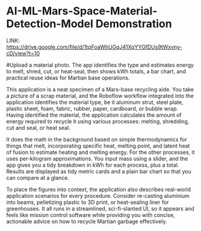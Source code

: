 # AI-ML-Mars-Space-Material-Detection-Model Demonstration
LINK: https://drive.google.com/file/d/1tpFoaWhUGqJ41XqYYGfDUs9tWxvny-cD/view?t=10

#Upload a material photo. The app identifies the type and estimates energy to melt, shred, cut, or heat-seal, then shows kWh totals, a bar chart, and practical reuse ideas for Martian base operations.

This application is a neat specimen of a Mars-base recycling aide. You take a picture of a scrap material, and the Roboflow workflow integrated into the application identifies the material type, be it aluminum strut, steel plate, plastic sheet, foam, fabric, rubber, paper, cardboard, or bubble wrap. Having identified the material, the application calculates the amount of energy required to recycle it using various processes: melting, shredding, cut and seal, or heat seal.

It does the math in the background based on simple thermodynamics for things that melt, incorporating specific heat, melting point, and latent heat of fusion to estimate heating and melting energy. For the other processes, it uses per-kilogram approximations. You input mass using a slider, and the app gives you a tidy breakdown in kWh for each process, plus a total. Results are displayed as tidy metric cards and a plain bar chart so that you can compare at a glance.

To place the figures into context, the application also describes real-world application scenarios for every procedure. Consider re-casting aluminium into beams, pelletizing plastic to 3D print, or heat-sealing liner for greenhouses. It all runs in a streamlined, sci-fi-slanted UI, so it appears and feels like mission control software while providing you with concise, actionable advice on how to recycle Martian garbage effectively.

